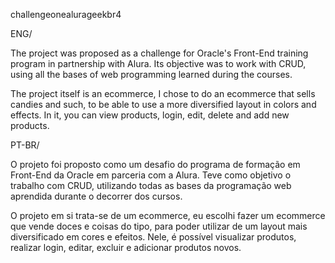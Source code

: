 challengeonealurageekbr4

ENG/ 

The project was proposed as a challenge for Oracle's Front-End training program in partnership with Alura. Its objective was to work with CRUD, using all the bases of web programming learned during the courses. 

The project itself is an ecommerce, I chose to do an ecommerce that sells candies and such, to be able to use a more diversified layout in colors and effects. In it, you can view products, login, edit, delete and add new products.

PT-BR/

O projeto foi proposto como um desafio do programa de formação em Front-End da Oracle em parceria com a Alura. Teve como objetivo o trabalho com CRUD, utilizando todas as bases da programação web aprendida durante o decorrer dos cursos. 

O projeto em si trata-se de um ecommerce, eu escolhi fazer um ecommerce que vende doces e coisas do tipo, para poder utilizar de um layout mais diversificado em cores e efeitos. Nele, é possível visualizar produtos, realizar login, editar, excluir e adicionar produtos novos.

